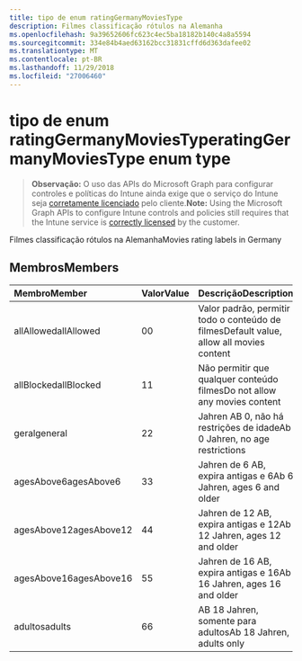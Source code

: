 ```yaml
---
title: tipo de enum ratingGermanyMoviesType
description: Filmes classificação rótulos na Alemanha
ms.openlocfilehash: 9a39652606fc623c4ec5ba18182b140c4a8a5594
ms.sourcegitcommit: 334e84b4aed63162bcc31831cffd6d363dafee02
ms.translationtype: MT
ms.contentlocale: pt-BR
ms.lasthandoff: 11/29/2018
ms.locfileid: "27006460"
---
```

# <a name="ratinggermanymoviestype-enum-type"></a><span data-ttu-id="7b4f6-103">tipo de enum ratingGermanyMoviesType</span><span class="sxs-lookup"><span data-stu-id="7b4f6-103">ratingGermanyMoviesType enum type</span></span>

> <span data-ttu-id="7b4f6-104">**Observação:** O uso das APIs do Microsoft Graph para configurar controles e políticas do Intune ainda exige que o serviço do Intune seja [corretamente licenciado](https://go.microsoft.com/fwlink/?linkid=839381) pelo cliente.</span><span class="sxs-lookup"><span data-stu-id="7b4f6-104">**Note:** Using the Microsoft Graph APIs to configure Intune controls and policies still requires that the Intune service is [correctly licensed](https://go.microsoft.com/fwlink/?linkid=839381) by the customer.</span></span>

<span data-ttu-id="7b4f6-105">Filmes classificação rótulos na Alemanha</span><span class="sxs-lookup"><span data-stu-id="7b4f6-105">Movies rating labels in Germany</span></span>
## <a name="members"></a><span data-ttu-id="7b4f6-106">Membros</span><span class="sxs-lookup"><span data-stu-id="7b4f6-106">Members</span></span>
|<span data-ttu-id="7b4f6-107">Membro</span><span class="sxs-lookup"><span data-stu-id="7b4f6-107">Member</span></span>|<span data-ttu-id="7b4f6-108">Valor</span><span class="sxs-lookup"><span data-stu-id="7b4f6-108">Value</span></span>|<span data-ttu-id="7b4f6-109">Descrição</span><span class="sxs-lookup"><span data-stu-id="7b4f6-109">Description</span></span>|
|:---|:---|:---|
|<span data-ttu-id="7b4f6-110">allAllowed</span><span class="sxs-lookup"><span data-stu-id="7b4f6-110">allAllowed</span></span>|<span data-ttu-id="7b4f6-111">0</span><span class="sxs-lookup"><span data-stu-id="7b4f6-111">0</span></span>|<span data-ttu-id="7b4f6-112">Valor padrão, permitir todo o conteúdo de filmes</span><span class="sxs-lookup"><span data-stu-id="7b4f6-112">Default value, allow all movies content</span></span>|
|<span data-ttu-id="7b4f6-113">allBlocked</span><span class="sxs-lookup"><span data-stu-id="7b4f6-113">allBlocked</span></span>|<span data-ttu-id="7b4f6-114">1</span><span class="sxs-lookup"><span data-stu-id="7b4f6-114">1</span></span>|<span data-ttu-id="7b4f6-115">Não permitir que qualquer conteúdo filmes</span><span class="sxs-lookup"><span data-stu-id="7b4f6-115">Do not allow any movies content</span></span>|
|<span data-ttu-id="7b4f6-116">geral</span><span class="sxs-lookup"><span data-stu-id="7b4f6-116">general</span></span>|<span data-ttu-id="7b4f6-117">2</span><span class="sxs-lookup"><span data-stu-id="7b4f6-117">2</span></span>|<span data-ttu-id="7b4f6-118">Jahren AB 0, não há restrições de idade</span><span class="sxs-lookup"><span data-stu-id="7b4f6-118">Ab 0 Jahren, no age restrictions</span></span>|
|<span data-ttu-id="7b4f6-119">agesAbove6</span><span class="sxs-lookup"><span data-stu-id="7b4f6-119">agesAbove6</span></span>|<span data-ttu-id="7b4f6-120">3</span><span class="sxs-lookup"><span data-stu-id="7b4f6-120">3</span></span>|<span data-ttu-id="7b4f6-121">Jahren de 6 AB, expira antigas e 6</span><span class="sxs-lookup"><span data-stu-id="7b4f6-121">Ab 6 Jahren, ages 6 and older</span></span>|
|<span data-ttu-id="7b4f6-122">agesAbove12</span><span class="sxs-lookup"><span data-stu-id="7b4f6-122">agesAbove12</span></span>|<span data-ttu-id="7b4f6-123">4</span><span class="sxs-lookup"><span data-stu-id="7b4f6-123">4</span></span>|<span data-ttu-id="7b4f6-124">Jahren de 12 AB, expira antigas e 12</span><span class="sxs-lookup"><span data-stu-id="7b4f6-124">Ab 12 Jahren, ages 12 and older</span></span>|
|<span data-ttu-id="7b4f6-125">agesAbove16</span><span class="sxs-lookup"><span data-stu-id="7b4f6-125">agesAbove16</span></span>|<span data-ttu-id="7b4f6-126">5</span><span class="sxs-lookup"><span data-stu-id="7b4f6-126">5</span></span>|<span data-ttu-id="7b4f6-127">Jahren de 16 AB, expira antigas e 16</span><span class="sxs-lookup"><span data-stu-id="7b4f6-127">Ab 16 Jahren, ages 16 and older</span></span>|
|<span data-ttu-id="7b4f6-128">adultos</span><span class="sxs-lookup"><span data-stu-id="7b4f6-128">adults</span></span>|<span data-ttu-id="7b4f6-129">6</span><span class="sxs-lookup"><span data-stu-id="7b4f6-129">6</span></span>|<span data-ttu-id="7b4f6-130">AB 18 Jahren, somente para adultos</span><span class="sxs-lookup"><span data-stu-id="7b4f6-130">Ab 18 Jahren, adults only</span></span>|



